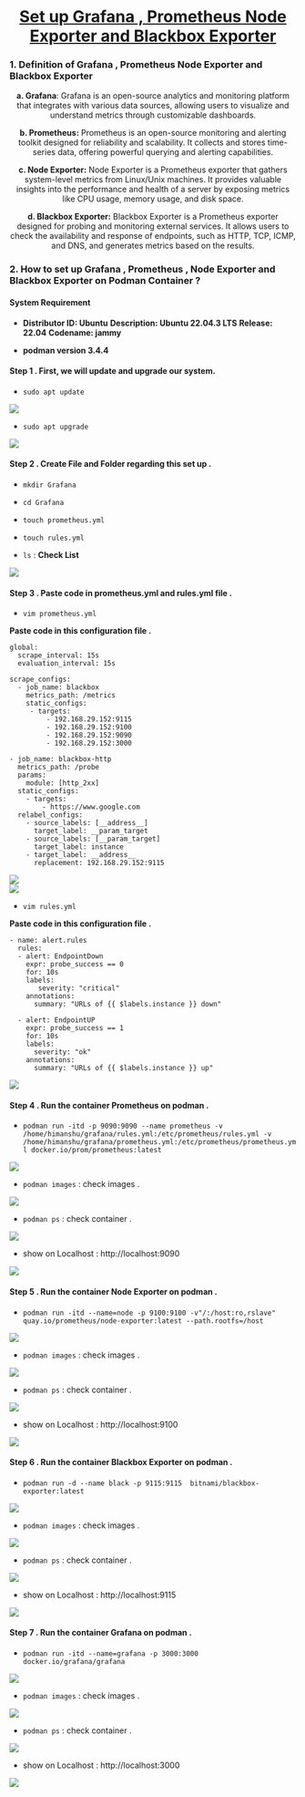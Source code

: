 # <center><u>Set up Grafana , Prometheus  Node Exporter and Blackbox Exporter</u></center>   

### 1. Definition of Grafana , Prometheus  Node Exporter and Blackbox Exporter 


**<center>a. Grafana**: Grafana is an open-source analytics and monitoring platform that integrates with various data sources, allowing users to visualize and understand metrics through customizable dashboards.</center>


**<center>b. Prometheus:** Prometheus is an open-source monitoring and alerting toolkit designed for reliability and scalability. It collects and stores time-series data, offering powerful querying and alerting capabilities.</center>   

**<center>c. Node Exporter:** Node Exporter is a Prometheus exporter that gathers system-level metrics from Linux/Unix machines. It provides valuable insights into the performance and health of a server by exposing metrics like CPU usage, memory usage, and disk space.</center>   

**<center>d. Blackbox Exporter:** Blackbox Exporter is a Prometheus exporter designed for probing and monitoring external services. It allows users to check the availability and response of endpoints, such as HTTP, TCP, ICMP, and DNS, and generates metrics based on the results.</center>



### 2. How to set up Grafana , Prometheus , Node Exporter and Blackbox Exporter on Podman Container ?   

#### **System Requirement**  

* **Distributor ID:	Ubuntu**
  **Description:	Ubuntu 22.04.3 LTS**
  **Release:	22.04**
  **Codename:	jammy**     

* **podman version 3.4.4**
 
#### Step 1 . First, we will update and upgrade our system.   

* ```sudo apt update```    
  
![](18.png)

* ```sudo apt upgrade```

![](19.png)


#### Step 2 .   Create File and Folder regarding this set up .   

* ```mkdir Grafana```

* ```cd Grafana```      

* ```touch prometheus.yml```   

* ```touch rules.yml```   

* ```ls``` : **Check List**


![](1.png)    

#### Step 3 . Paste code in prometheus.yml and rules.yml file .   

* ```vim prometheus.yml```      


**Paste code in this configuration file .**

    global:
      scrape_interval: 15s
      evaluation_interval: 15s

    scrape_configs:
      - job_name: blackbox
        metrics_path: /metrics
        static_configs:
         - targets:
             - 192.168.29.152:9115
             - 192.168.29.152:9100
             - 192.168.29.152:9090
             - 192.168.29.152:3000

    - job_name: blackbox-http
      metrics_path: /probe
      params:
        module: [http_2xx]
      static_configs:
        - targets:
            - https://www.google.com
      relabel_configs:
        - source_labels: [__address__]
          target_label: __param_target
        - source_labels: [__param_target]
          target_label: instance
        - target_label: __address__
          replacement: 192.168.29.152:9115   


![](2.png)  
![](3.png)    

* ```vim rules.yml``` 

**Paste code in this configuration file .**

    - name: alert.rules
      rules:
      - alert: EndpointDown
        expr: probe_success == 0
        for: 10s
        labels:
           severity: "critical"
        annotations:
          summary: "URLs of {{ $labels.instance }} down"

      - alert: EndpointUP
        expr: probe_success == 1
        for: 10s
        labels:
          severity: "ok"
        annotations:
          summary: "URLs of {{ $labels.instance }} up"



![](4.png)    

#### Step 4 .  Run the container Prometheus on podman .    

* ```podman run -itd -p 9090:9090 --name prometheus -v /home/himanshu/grafana/rules.yml:/etc/prometheus/rules.yml -v /home/himanshu/grafana/prometheus.yml:/etc/prometheus/prometheus.yml docker.io/prom/prometheus:latest```     


![](5.png)        

* ```podman images``` : check images .   

![](13.png)   


* ```podman ps``` : check container .  

![](6.png)     

* show on Localhost : http://localhost:9090  

![](15.png)   

#### Step 5 .  Run the container Node Exporter on podman  .    

* ```podman run -itd --name=node -p 9100:9100 -v"/:/host:ro,rslave" quay.io/prometheus/node-exporter:latest --path.rootfs=/host```      


![](7.png)       


* ```podman images``` : check images .   

![](13.png)


* ```podman ps``` : check container .  

![](8.png)



* show on Localhost : http://localhost:9100  

![](16.png)

#### Step 6 .  Run the container Blackbox Exporter on podman  .    

* ```podman run -d --name black -p 9115:9115  bitnami/blackbox-exporter:latest```    


![](9.png)            


* ```podman images``` : check images .   

![](13.png)   



* ```podman ps``` : check container .  

![](11.png)  


* show on Localhost : http://localhost:9115  

![](17.png)    


#### Step 7 .  Run the container Grafana on podman  .

* ```podman run -itd --name=grafana -p 3000:3000 docker.io/grafana/grafana```   


![](10.png)        

* ```podman images``` : check images .   

![](13.png)


* ```podman ps``` : check container .  

![](11.png)


* show on Localhost : http://localhost:3000  


![](14.png)